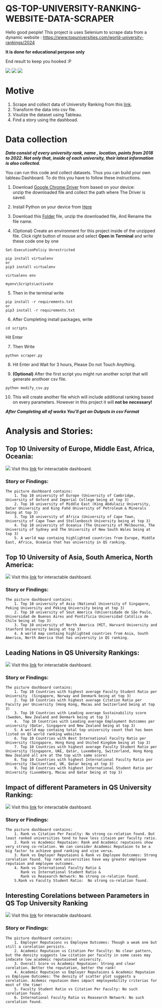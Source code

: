 # QS-TOP-UNIVERSITY-RANKING-WEBSITE-DATA-SCRAPER

Hello good people!
This project is uses Selenium to scrape data from a dynamic website : https://www.topuniversities.com/world-university-rankings/2024

**It is done for educational perpose only**

End result to keep you hooked :P

![](https://github.com/MostaqueBillah/qs-ranking-university-2024-data-scraper/blob/main/assets/leading.png)
![](https://github.com/MostaqueBillah/qs-ranking-university-2024-data-scraper/blob/main/assets/leading.png)
![](https://github.com/MostaqueBillah/qs-ranking-university-2024-data-scraper/blob/main/assets/leading.png)

# Motive

1. Scrape and collect data of University Ranking from this [link](https://www.topuniversities.com/world-university-rankings/2024).
2. Transform the data into csv file.
3. Visulize the dataset using Tableau.
4. Find a story using the dashboad.

# Data collection

**_Data consist of every university rank, name , location, points from 2018 to 2022. Not only that, inside of each university, their latest information is also collected._**

You can run this code and collect datasets. Thus you can build your own tableau Dashboard. To do this you have to follow these instructions.

1. Download [Google Chrome Driver](https://googlechromelabs.github.io/chrome-for-testing/) from based on your device:  
   unzip the downloaded file and collect the path where The Driver is saved.

2. Install Python on your device from [Here](https://www.python.org/downloads/)

3. Download this [Folder](https://github.com/MostaqueBillah/qs-ranking-university-2024-data-scraper) file, unzip the downloaded file, And Rename the file name.

4. (Optional) Create an environment for this project inside of the unzipped file. Click right button of mouse and select **Open in Terminal** and write these code one by one

```
Set-ExecutionPolicy Unrestricted
```

```
pip install virtualenv
or
pip3 install virtualenv
```

```
virtualenv env
```

```
myenv\Scripts\activate
```

5. Then in the terminal write

```
pip install -r requirements.txt
or
pip3 install -r requirements.txt
```

6. After Completing install packages, write

```
cd scripts
```

Hit Enter

7. Then Write

```
python scraper.py
```

8. Hit Enter and Wait for 3 hours, Please Do not Touch Anything.

9. **(Optional)** After the first script you might run another script that will generate anothoer csv file.

```
python modify_csv.py
```

10. This will create another file which will include additional ranking based on every parameters. However in this project it will **not be necessary!**

**_After Completing all of works You'll get an Outputs in csv Format_**

# Analysis and Stories:

<!--
<img src="assets/top10.png" alt="Top QS University Continent Wise" width="200" height="auto" /> -->

## Top 10 University of Europe, Middle East, Africa, Oceania:

![](https://github.com/MostaqueBillah/qs-ranking-university-2024-data-scraper/blob/main/assets/europe.png)
Visit this [link](https://public.tableau.com/app/profile/syed.mohammed.mostaque.billah/viz/QSTop10UniversityinEuropeAfricaOceaniaMiddleEast/QSTop10UniversityinEuropeAfricaOceaniaMiddleEast) for interactable dashboard.

### Story or Findings:

    The picture dashboard contains:
        1. Top 10 university of Europe (University of Cambridge, University of Oxford and Imperial College being at top 3)
        2. Top 10 university of Middle East (King Abdulaziz University, Qatar University and King Fahd University of Petroleum & Minerals being at top 3)
        3. Top 10 university of Africa (University of Cape Town, University of Cape Town and Stellenbosch University being at top 3)
        4. Top 10 university of Oceania (The University of Melbourne, The University of Sydney and The University of New South Wales being at top 3)
        5. A world map containg highlighted countries from Europe, Middle East, Africa, Oceania that has university in QS ranking.

## Top 10 University of Asia, South America, North America:

![](https://github.com/MostaqueBillah/qs-ranking-university-2024-data-scraper/blob/main/assets/asia.png)
Visit this [link](https://public.tableau.com/app/profile/syed.mohammed.mostaque.billah/viz/QSTop10UniversityinAsiaAmerica/QSTop10UniversityinAsiaAmerica) for interactable dashboard.

### Story or Findings:

    The picture dashboard contains:
        1. Top 10 university of Asia (National University of Singapore, Peking University and Peking University being at top 3)
        2. Top 10 university of Sout America (Universidade de São Paulo, Universidad de Buenos Aires and Pontificia Universidad Católica de Chile being at top 3)
        3. Top 10 university of North America (MIT, Harvard University and Stanford University being at top 3)
        4. A world map containg highlighted countries from Asia, South America, North America that has university in QS ranking.

## Leading Nations in QS University Rankings:

![](https://github.com/MostaqueBillah/qs-ranking-university-2024-data-scraper/blob/main/assets/leading.png)
Visit this [link](https://public.tableau.com/app/profile/syed.mohammed.mostaque.billah/viz/LeadingNationsinQSUniversityRankings/Top10Countries) for interactable dashboard.

### Story or Findings:

    The picture dashboard contains:
        1. Top 10 Countries with highest average Faculty Student Ratio per University  (Singapore, Norway and Denmark being at top 3)
        2. Top 10 Countries with highest average Citation Ratio per Faculty per University (Hong Kong, Macau and Switzerland being at top 3)
        3. Top 10 Countries with Leading average Sustainability score (Sweden, New Zealand and Denmark being at top 3)
        4.  Top 10 Countries with Leading average Employment Outcomes per university (Qatar, Singapore and New Zealand being at top 3)
        5. A world map containg total top university count that has been listed on QS world ranking websites
        6. Top 10 Countries with Best International Faculty Ratio per University (Singapore, Hong Kong and United Kingdom being at top 3)
        7. Top 10 Countries with highest average Faculty Student Ratio per University (Singapore, UAE, Qatar, Luxemberg, Switzerland, Hong Kong New Zealand all are at the top with same score)
        8. Top 10 Countries with highest International Faculty Ratio per University (Switzerland, UK, Qatar being at top 3)
        9. Top 10 Countries with highest International Student Ratio per University (Luxemberg, Macau and Qatar being at top 3)

## Impact of different Parameters in QS University Ranking:

![](https://github.com/MostaqueBillah/qs-ranking-university-2024-data-scraper/blob/main/assets/ranking.png)
Visit this [link](https://public.tableau.com/app/profile/syed.mohammed.mostaque.billah/viz/ImpactofdifferentParametersinQSUniversityRanking/ImpactofdifferentParametersinQSUniversityRanking) for interactable dashboard.

### Story or Findings:

    The picture dashboard contains:
        1. Rank vs Citation Per Faculty: No strong co-relation found. But least ranked universities tend to have less citaion per faculty ratio.
        2. Rank vs Academic Reputaion: Rank and Academic reputaions show very strong co-relation. We can consider Academic Reputaion to be a big factor to achieve good ranking and vise versa.
        3. Rank vs Employer Reputaions & Rank vs Employee Outcomes: Strong corelation found. Top rank universities have way greater employee reputaion and employee outcomes.
        4. Rank vs International Faculty Ratio &
           Rank vs International Student Ratio &
           Rank vs Reasearch Network: No strong co-relation found.
        5.Rank vs Faculty Student Ratio:  No strong co-relation found.

## Interesting Corelations between Parameters in QS Top University Ranking

![](https://github.com/MostaqueBillah/qs-ranking-university-2024-data-scraper/blob/main/assets/corelation.png)
Visit this [link](https://public.tableau.com/app/profile/syed.mohammed.mostaque.billah/viz/InterestingCorelationsbetweenParametersinQSTopUniversityRanking/Corelations) for interactable dashboard.

### Story or Findings:

    The picture dashboard contains:
        1. Employer Reputaions vs Employee Outcomes: Though a weak one but still a corelation persists.
        2. Academic Reputaion vs Citation Per Faculty: No clear pattern, but the density suggests low citation per faculty in some cases may indacate low academic reputaioned university.
        3. Overall Score vs Academic Reputaion: Strong and clear corelation. Better the reputation, better the rank!
        4. Academic Reputaion vs Employer Reputaions & Academic Reputaion vs Employee Outcomes: The density of scatter plot suggests a corelation. Acdemic reputaion does impact employeebility criterias for most of the time!
        5. Faculty Student Ratio vs Citation Per Faculty: No such corelation found.
        6. International Faculty Ratio vs Reasearch Network: No such corelation found.
